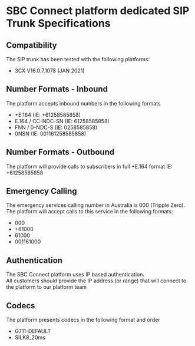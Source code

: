 # SBC Connect platform dedicated SIP Trunk Specifications

## Compatibility
The SIP trunk has been tested with the following platforms:
- 3CX V16.0.7.1078 (JAN 2021)

## Number Formats - Inbound
The platform accepts inbound numbers in the following formats
- +E.164 (IE: +61258585858)
- E.164 / CC-NDC-SN (IE: 61258585858)
- FNN / 0-NDC-S (IE: 0258585858)
- 0NSN (IE: 001161258585858)

## Number Formats - Outbound
The platform will provide calls to subscribers in full +E.164 format
IE: +61258585858

## Emergency Calling
The emergency services calling number in Australia is 000 (Tripple Zero).\
The platform will accept calls to this service in the following formats:
- 000
- +61000
- 61000
- 001161000

## Authentication
The SBC Connect platform uses IP based authentication.\
All customers should provide the IP address (or range) that will connect to the platform to our platform team

## Codecs
The platform presents codecs in the following format and order
- G711-DEFAULT 
- SILK8_20ms
